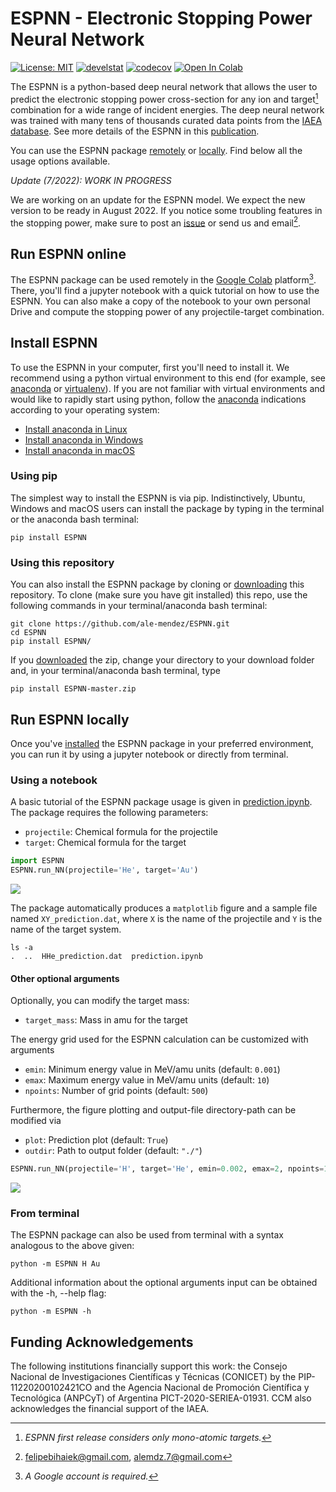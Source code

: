 # ESPNN - Electronic Stopping Power Neural Network

 [![License: MIT](https://img.shields.io/badge/License-MIT-yellow.svg)](https://opensource.org/licenses/MIT) [![develstat](https://github.com/ale-mendez/ESPNN/actions/workflows/espnn_ci.yml/badge.svg)](https://github.com/ale-mendez/ESPNN/actions/workflows/espnn_ci.yml/badge.svg) [![codecov](https://codecov.io/gh/ale-mendez/ESPNN/branch/master/graph/badge.svg?token=R49KN0O0I1)](https://codecov.io/gh/ale-mendez/ESPNN) [![Open In Colab](https://colab.research.google.com/assets/colab-badge.svg)](https://colab.research.google.com/drive/1UCDj0XT_4Ex_Mvp1vurleeeDVcjed6vP)
 <!-- [![Research software impact](http://depsy.org/api/package/pypi/)](http://depsy.org/package/python/) -->


The ESPNN is a python-based deep neural network that allows the user to predict the electronic stopping power cross-section for any ion and target[^1] combination for a wide range of incident energies. The deep neural network was trained with many tens of thousands curated data points from the [IAEA database](https://www-nds.iaea.org/stopping/). See more details of the ESPNN in this [publication](https://github.com/ale-mendez/ESPNN-doc).

 <!--
### Citation

```
@article{BivortHaiek2022,
author = {F. Bivort Haiek, A. M. P. Mendez, C. C. Montanari, D. M. Mitnik},
title = {ESPNN: The IAEA stopping power database neutral network. Part I: Monoatomic targets.},
year = {2022}

```
}-->

You can use the ESPNN package [remotely](#run-ESPNN-online) or [locally](#install-espnn). Find below all the usage options available.

*Update (7/2022): WORK IN PROGRESS*

We are working on an update for the ESPNN model. We expect the new version to be ready in August 2022. If you notice some troubling features in the stopping power, make sure to post an [issue](https://github.com/ale-mendez/ESPNN/issues) or send us and email[^2].

## Run ESPNN online

The ESPNN package can be used remotely in the <a href="https://colab.research.google.com/drive/1UCDj0XT_4Ex_Mvp1vurleeeDVcjed6vP" target="_blank">Google Colab</a> platform[^3]. There, you'll find a jupyter notebook with a quick tutorial on how to use the ESPNN. You can also make a copy of the notebook to your own personal Drive and compute the stopping power of any projectile-target combination.

## Install ESPNN

To use the ESPNN in your computer, first you'll need to install it. We recommend using a python virtual environment to this end (for example, see <a href="https://docs.anaconda.com/anaconda/install/index.html" target="_blank">anaconda</a> or <a href="https://virtualenv.pypa.io/en/stable/installation.html" target="_blank">virtualenv</a>). If you are not familiar with virtual environments and would like to rapidly start using python, follow the <a href="https://docs.anaconda.com/anaconda/install/index.html" target="_blank">anaconda</a> indications according to your operating system:

- <a href="https://docs.anaconda.com/anaconda/install/linux/" target="_blank">Install anaconda in Linux</a>
- <a href="https://docs.anaconda.com/anaconda/install/windows/" target="_blank">Install anaconda in Windows</a>
- <a href="https://docs.anaconda.com/anaconda/install/mac-os/" target="_blank">Install anaconda in macOS</a>

### Using pip

The simplest way to install the ESPNN is via pip. Indistinctively, Ubuntu, Windows and macOS users can install the package by typing in the terminal or the anaconda bash terminal:

```console
pip install ESPNN
```

### Using this repository

You can also install the ESPNN package by cloning or [downloading](https://github.com/ale-mendez/ESPNN/archive/refs/heads/master.zip) this repository. To clone (make sure you have git installed) this repo, use the following commands in your terminal/anaconda bash terminal:

```console
git clone https://github.com/ale-mendez/ESPNN.git
cd ESPNN
pip install ESPNN/
```

If you [downloaded](https://github.com/ale-mendez/ESPNN/archive/refs/heads/master.zip) the zip, change your directory to your download folder and, in your terminal/anaconda bash terminal, type

```console
pip install ESPNN-master.zip
```

## Run ESPNN locally

Once you've [installed](#install-espnn) the ESPNN package in your preferred environment, you can run it by using a jupyter notebook or directly from terminal.

### Using a notebook

A basic tutorial of the ESPNN package usage is given in <a href="https://github.com/ale-mendez/ESPNN/blob/master/workflow/prediction.ipynb" target="_blank">prediction.ipynb</a>. The package requires the following parameters:

- ``projectile``: Chemical formula for the projectile
- ``target``: Chemical formula for the target

```python
import ESPNN
ESPNN.run_NN(projectile='He', target='Au')
```

![](https://github.com/ale-mendez/ESPNN/blob/master/docs/prediction_files/prediction_2_0.png?raw=true)

The package automatically produces a ``matplotlib`` figure and a sample file named ``XY_prediction.dat``, where ``X`` is the name of the projectile and ``Y`` is the name of the target system.

```console
ls -a
.  ..  HHe_prediction.dat  prediction.ipynb 
```

#### Other optional arguments

Optionally, you can modify the target mass:

- ``target_mass``: Mass in amu for the target

The energy grid used for the ESPNN calculation can be customized with arguments

- ``emin``: Minimum energy value in MeV/amu units (default: ``0.001``)
- ``emax``: Maximum energy value in MeV/amu units (default: ``10``)
- ``npoints``: Number of grid points (default: ``500``)

Furthermore, the figure plotting and output-file directory-path can be modified via

- ``plot``: Prediction plot (default: ``True``)
- ``outdir``: Path to output folder (default: ``"./"``)

```python
ESPNN.run_NN(projectile='H', target='He', emin=0.002, emax=2, npoints=100)
```

![](https://github.com/ale-mendez/ESPNN/blob/master/docs/prediction_files/prediction_4_0.png?raw=true)

### From terminal

The ESPNN package can also be used from terminal with a syntax analogous to the above given:

```console
python -m ESPNN H Au
```

Additional information about the optional arguments input can be obtained with the -h, --help flag:

```console
python -m ESPNN -h
```

## Funding Acknowledgements

The following institutions financially support this work: the Consejo Nacional de Investigaciones Científicas y Técnicas (CONICET) by the PIP-11220200102421CO and the Agencia Nacional de Promoción Científica y Tecnológica (ANPCyT) of Argentina PICT-2020-SERIEA-01931. CCM also acknowledges the financial support of the IAEA.

[^1]: *ESPNN first release considers only mono-atomic targets.*
[^2]: felipebihaiek@gmail.com, alemdz.7@gmail.com
[^3]: *A Google account is required.*
